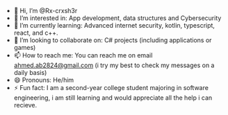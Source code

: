 - 👋 Hi, I’m @Rx-crxsh3r
- 👀 I’m interested in: App development, data structures and Cybersecurity
- 🌱 I’m currently learning: Advanced internet security, kotlin, typescript, react, and c++.
- 💞️ I’m looking to collaborate on: C# projects (including applications or games)
- 📫 How to reach me: You can reach me on email ahmed.ab2824@gmail.com (i try my best to check my messages on a daily basis)
- 😄 Pronouns: He/him
- ⚡ Fun fact: I am a second-year college student majoring in software engineering, i am still learning and would appreciate all the help i can recieve. 
